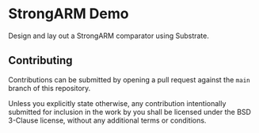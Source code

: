 # StrongARM Demo

Design and lay out a StrongARM comparator using Substrate.

## Contributing

Contributions can be submitted by opening a pull request against the `main` branch
of this repository.

Unless you explicitly state otherwise, any contribution intentionally submitted for inclusion
in the work by you shall be licensed under the BSD 3-Clause license, without any additional terms or conditions.

